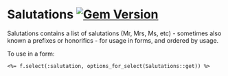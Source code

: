 Salutations [![Gem Version](https://badge.fury.io/rb/salutations.svg)](http://badge.fury.io/rb/salutations)
===========

Salutations contains a list of salutations (Mr, Mrs, Ms, etc) - sometimes also known a prefixes or honorifics - for usage in forms, and ordered by usage.


To use in a form:

    <%= f.select(:salutation, options_for_select(Salutations::get)) %>
